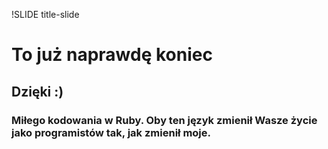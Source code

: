 !SLIDE title-slide

# To już naprawdę koniec

## Dzięki :)

### Miłego kodowania w Ruby. Oby ten język zmienił Wasze życie jako programistów tak, jak zmienił moje.


